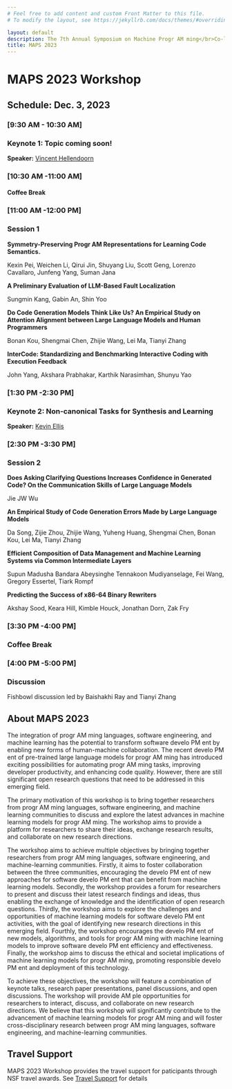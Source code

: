 ```yaml
---
# Feel free to add content and custom Front Matter to this file.
# To modify the layout, see https://jekyllrb.com/docs/themes/#overriding-theme-defaults

layout: default
description: The 7th Annual Symposium on Machine Progr AM ming</br>Co-located with ESEC/FSE 2023</br>December 3, 2023 - San Francisco, CA, USA</br>
title: MAPS 2023
---
```


# MAPS 2023 Workshop

## __Schedule: Dec. 3, 2023__

### __[9:30 AM  - 10:30 AM]__  

### Keynote 1: Topic coming soon!

__Speaker:__ [Vincent Hellendoorn](https://vhellendoorn.github.io/)


### __[10:30 AM -11:00 AM]__

#### Coffee Break

### __[11:00 AM -12:00 PM]__  

### Session 1

__Symmetry-Preserving Progr AM  Representations for Learning Code Semantics.__


Kexin Pei, Weichen Li, Qirui Jin, Shuyang Liu, Scott Geng, Lorenzo Cavallaro, Junfeng Yang, Suman Jana


__A Preliminary Evaluation of LLM-Based Fault Localization__

Sungmin Kang, Gabin An, Shin Yoo

__Do Code Generation Models Think Like Us? An Empirical Study on Attention Alignment between Large Language Models and Human Programmers__

Bonan Kou, Shengmai Chen, Zhijie Wang, Lei Ma, Tianyi Zhang

__InterCode: Standardizing and Benchmarking Interactive Coding with Execution Feedback__

John Yang, Akshara Prabhakar, Karthik Narasimhan, Shunyu Yao

### __[1:30 PM -2:30 PM]__

### Keynote 2: Non-canonical Tasks for Synthesis and Learning

__Speaker:__ [Kevin Ellis](https://www.cs.cornell.edu/~ellisk/)

### __[2:30 PM -3:30 PM]__  

### Session 2

__Does Asking Clarifying Questions Increases Confidence in Generated Code? On the Communication Skills of Large Language Models__

Jie JW Wu

__An Empirical Study of Code Generation Errors Made by Large Language Models__

Da Song, Zijie Zhou, Zhijie Wang, Yuheng Huang, Shengmai Chen, Bonan Kou, Lei Ma, Tianyi Zhang

__Efficient Composition of Data Management and Machine Learning Systems via Common Intermediate Layers__

Supun Madusha Bandara Abeysinghe Tennakoon Mudiyanselage, Fei Wang, Gregory Essertel, Tiark Rompf

__Predicting the Success of x86-64 Binary Rewriters__

Akshay Sood, Keara Hill, Kimble Houck, Jonathan Dorn, Zak Fry

### __[3:30 PM -4:00 PM]__

### Coffee Break

### __[4:00 PM -5:00 PM]__  

### Discussion

Fishbowl discussion led by Baishakhi Ray and Tianyi Zhang

## __About MAPS 2023__

The integration of progr AM ming languages, software engineering, and machine learning has the potential to transform software develo PM ent by enabling new forms of human-machine collaboration. The recent develo PM ent of pre-trained large language models for progr AM ming has introduced exciting possibilities for automating progr AM ming tasks, improving developer productivity, and enhancing code quality. However, there are still significant open research questions that need to be addressed in this emerging field.

The primary motivation of this workshop is to bring together researchers from progr AM ming languages, software engineering, and machine learning communities to discuss and explore the latest advances in machine learning models for progr AM ming. The workshop aims to provide a platform for researchers to share their ideas, exchange research results, and collaborate on new research directions.

The workshop aims to achieve multiple objectives by bringing together researchers from progr AM ming languages, software engineering, and machine-learning communities. Firstly, it aims to foster collaboration between the three communities, encouraging the develo PM ent of new approaches for software develo PM ent that can benefit from machine learning models. Secondly, the workshop provides a forum for researchers to present and discuss their latest research findings and ideas, thus enabling the exchange of knowledge and the identification of open research questions. Thirdly, the workshop aims to explore the challenges and opportunities of machine learning models for software develo PM ent activities, with the goal of identifying new research directions in this emerging field. Fourthly, the workshop encourages the develo PM ent of new models, algorithms, and tools for progr AM ming with machine learning models to improve software develo PM ent efficiency and effectiveness. Finally, the workshop aims to discuss the ethical and societal implications of machine learning models for progr AM ming, promoting responsible develo PM ent and deployment of this technology.

To achieve these objectives, the workshop will feature a combination of keynote talks, research paper presentations, panel discussions, and open discussions. The workshop will provide  AM ple opportunities for researchers to interact, discuss, and collaborate on new research directions. We believe that this workshop will significantly contribute to the advancement of machine learning models for progr AM ming and will foster cross-disciplinary research between progr AM ming languages, software engineering, and machine-learning communities.

## __Travel Support__

MAPS 2023 Workshop provides the travel support for paticipants through NSF travel awards. See [Travel Support](travel.md) for details


